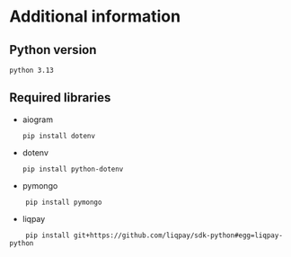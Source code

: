 # Additional information

## Python version
    python 3.13

## Required libraries
+ aiogram
    ```
    pip install dotenv
    ```
+ dotenv
    ```
    pip install python-dotenv
    ```
+ pymongo
```
    pip install pymongo
``` 
+ liqpay 
```
    pip install git+https://github.com/liqpay/sdk-python#egg=liqpay-python
```